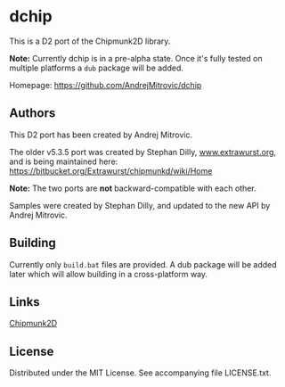 # dchip

This is a D2 port of the Chipmunk2D library.

**Note:** Currently dchip is in a pre-alpha state.
Once it's fully tested  on multiple platforms a `dub` package will be added.

Homepage: https://github.com/AndrejMitrovic/dchip

## Authors

This D2 port has been created by Andrej Mitrovic.

The older v5.3.5 port was created by Stephan Dilly, www.extrawurst.org,
and is being maintained here: https://bitbucket.org/Extrawurst/chipmunkd/wiki/Home

**Note:** The two ports are **not** backward-compatible with each other.

Samples were created by Stephan Dilly, and updated to the new API by Andrej Mitrovic.

## Building

Currently only `build.bat` files are provided. A dub package will be added later
which will allow building in a cross-platform way.

## Links

[Chipmunk2D](http://chipmunk2d.net/)

## License

Distributed under the MIT License. See accompanying file LICENSE.txt.
